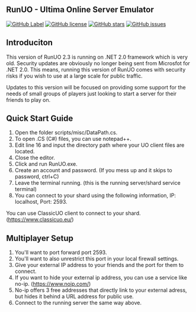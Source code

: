 ## RunUO - Ultima Online Server Emulator
[![GitHub Label](https://img.shields.io/badge/RunUO-2.3-blue)](https://img.shields.io/badge/RunUO-2.3-blue)
[![GitHub license](https://img.shields.io/github/license/bohica89/RunUO-2.3?color=blue)](https://github.com/bohica89/RunUO-2.3/blob/main/License)
[![GitHub stars](https://img.shields.io/github/stars/bohica89/RunUO-2.3?logo=github&style=flat)](https://github.com/bohica89/RunUO-2.3/stargazers)
[![GitHub issues](https://img.shields.io/github/issues/bohica89/RunUO-2.3?logo=github)](https://github.com/bohica89/RunUO-2.3/issues)

## Introduciton

This version of RunUO 2.3 is running on .NET 2.0 framework which is very old.
Security updates are obviously no longer being sent from Microsfot for .NET 2.0.
This means, running this version of RunUO comes with security risks if you wish to use at a large scale for public traffic.

Updates to this version will be focused on providing some support for the needs of small groups of players just looking to start a server for their friends to play on.

## Quick Start Guide

1. Open the folder scripts/misc/DataPath.cs.
2. To open .CS (C#) files, you can use notepad++.
3. Edit line 16 and input the directory path where your UO client files are located.
4. Close the editor.
5. Click and run RunUO.exe.
6. Create an account and password. (If you mess up and it skips to password, ctrl+C)
7. Leave the terminal running. (this is the running server/shard service terminal)
8. You can connect to your shard using the following information, IP: localhost, Port: 2593.

You can use ClassicUO client to connect to your shard. (https://www.classicuo.eu/)

## Multiplayer Setup

1. You'll want to port forward port 2593.
2. You'll want to also unrestrict this port in your local firewall settings.
3. Give your external IP address to your friends and the port for them to connect.
4. If you want to hide your external ip address, you can use a service like no-ip. (https://www.noip.com/)
5. No-ip offers 3 free addresses that directly link to your external adress, but hides it behind a URL address for public use.
6. Connect to the running server the same way above.

